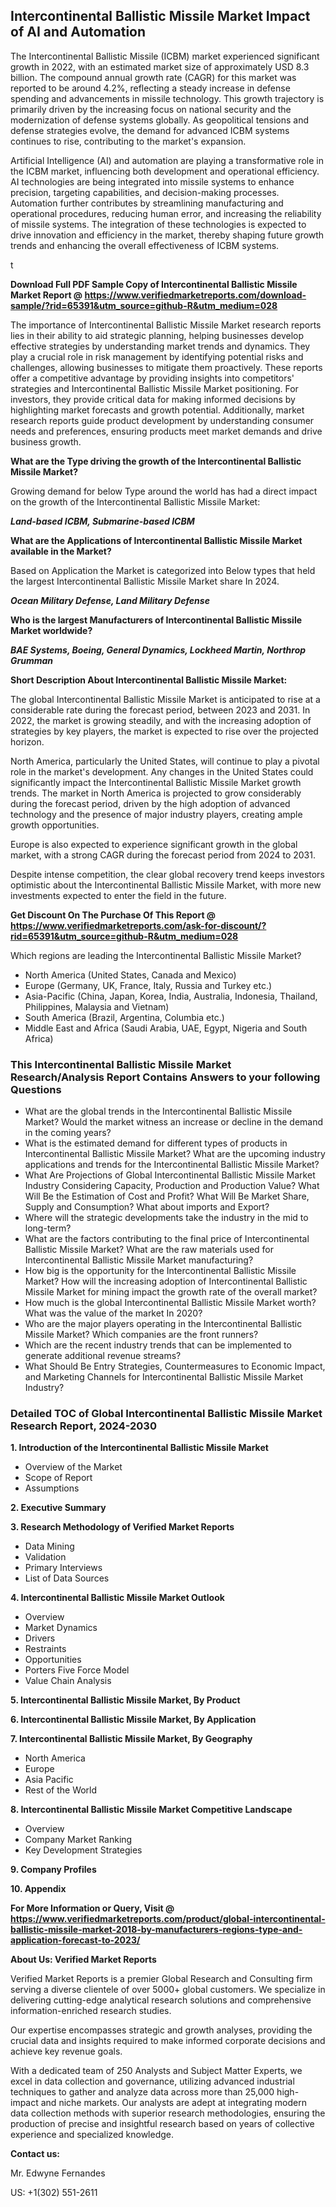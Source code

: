 <h2>Intercontinental Ballistic Missile Market Impact of AI and Automation</h2><p>The Intercontinental Ballistic Missile (ICBM) market experienced significant growth in 2022, with an estimated market size of approximately USD 8.3 billion. The compound annual growth rate (CAGR) for this market was reported to be around 4.2%, reflecting a steady increase in defense spending and advancements in missile technology. This growth trajectory is primarily driven by the increasing focus on national security and the modernization of defense systems globally. As geopolitical tensions and defense strategies evolve, the demand for advanced ICBM systems continues to rise, contributing to the market's expansion.</p><p>Artificial Intelligence (AI) and automation are playing a transformative role in the ICBM market, influencing both development and operational efficiency. AI technologies are being integrated into missile systems to enhance precision, targeting capabilities, and decision-making processes. Automation further contributes by streamlining manufacturing and operational procedures, reducing human error, and increasing the reliability of missile systems. The integration of these technologies is expected to drive innovation and efficiency in the market, thereby shaping future growth trends and enhancing the overall effectiveness of ICBM systems.</p>t</p><p id="" class=""><strong>Download Full PDF Sample Copy of Intercontinental Ballistic Missile Market Report @ <a href="https://www.verifiedmarketreports.com/download-sample/?rid=65391&utm_source=github-R&utm_medium=028" target="_blank">https://www.verifiedmarketreports.com/download-sample/?rid=65391&utm_source=github-R&utm_medium=028</a></strong></p><p>The importance of&nbsp;Intercontinental Ballistic Missile Market research reports lies in their ability to aid strategic planning, helping businesses develop effective strategies by understanding market trends and dynamics. They play a crucial role in risk management by identifying potential risks and challenges, allowing businesses to mitigate them proactively. These reports offer a competitive advantage by providing insights into competitors' strategies and Intercontinental Ballistic Missile Market positioning. For investors, they provide critical data for making informed decisions by highlighting market forecasts and growth potential. Additionally, market research reports guide product development by understanding consumer needs and preferences, ensuring products meet market demands and drive business growth.</p><p><strong>What are the&nbsp;Type driving the growth of the Intercontinental Ballistic Missile Market?</strong></p><p id="" class="">Growing demand for below Type around the world has had a direct impact on the growth of the Intercontinental Ballistic Missile Market:</p><em><strong>Land-based ICBM, Submarine-based ICBM</strong></em></p><strong>What are the&nbsp;Applications&nbsp;of Intercontinental Ballistic Missile Market available in the Market?</strong></p><p id="" class="">Based on Application the Market is categorized into Below types that held the largest Intercontinental Ballistic Missile Market share In 2024.</p><em><strong>Ocean Military Defense, Land Military Defense</strong></em></p><strong>Who is the largest Manufacturers of Intercontinental Ballistic Missile Market worldwide?</strong></p><p><em><strong>BAE Systems, Boeing, General Dynamics, Lockheed Martin, Northrop Grumman</strong></em></p><p id="" class=""><strong>Short Description About Intercontinental Ballistic Missile Market:</strong></p><p>The global Intercontinental Ballistic Missile Market is anticipated to rise at a considerable rate during the forecast period, between 2023 and 2031. In 2022, the market is growing steadily, and with the increasing adoption of strategies by key players, the market is expected to rise over the projected horizon.</p><p>North America, particularly the United States, will continue to play a pivotal role in the market's development. Any changes in the United States could significantly impact the Intercontinental Ballistic Missile Market growth trends. The market in North America is projected to grow considerably during the forecast period, driven by the high adoption of advanced technology and the presence of major industry players, creating ample growth opportunities.</p><p>Europe is also expected to experience significant growth in the global market, with a strong CAGR during the forecast period from 2024 to 2031.</p><p>Despite intense competition, the clear global recovery trend keeps investors optimistic about the Intercontinental Ballistic Missile Market, with more new investments expected to enter the field in the future.</p><p id="" class=""><strong>Get Discount On The Purchase Of This Report @ <a href="https://www.verifiedmarketreports.com/ask-for-discount/?rid=65391&utm_source=github-R&utm_medium=028" target="_blank">https://www.verifiedmarketreports.com/ask-for-discount/?rid=65391&utm_source=github-R&utm_medium=028</a></strong></p>Which regions are leading the Intercontinental Ballistic Missile Market?</p><ul><li>North America (United States, Canada and Mexico)</li><li>Europe (Germany, UK, France, Italy, Russia and Turkey etc.)</li><li>Asia-Pacific (China, Japan, Korea, India, Australia, Indonesia, Thailand, Philippines, Malaysia and Vietnam)</li><li>South America (Brazil, Argentina, Columbia etc.)</li><li>Middle East and Africa (Saudi Arabia, UAE, Egypt, Nigeria and South Africa)</li></ul><h3 id="" class="">This Intercontinental Ballistic Missile Market Research/Analysis Report Contains Answers to your following Questions</h3><ul><li>What are the global trends in the Intercontinental Ballistic Missile Market? Would the market witness an increase or decline in the demand in the coming years?</li><li>What is the estimated demand for different types of products in Intercontinental Ballistic Missile Market? What are the upcoming industry applications and trends for the Intercontinental Ballistic Missile Market?</li><li>What Are Projections of Global Intercontinental Ballistic Missile Market Industry Considering Capacity, Production and Production Value? What Will Be the Estimation of Cost and Profit? What Will Be Market Share, Supply and Consumption? What about imports and Export?</li><li>Where will the strategic developments take the industry in the mid to long-term?</li><li>What are the factors contributing to the final price of Intercontinental Ballistic Missile Market? What are the raw materials used for Intercontinental Ballistic Missile Market manufacturing?</li><li>How big is the opportunity for the Intercontinental Ballistic Missile Market? How will the increasing adoption of Intercontinental Ballistic Missile Market for mining impact the growth rate of the overall market?</li><li>How much is the global Intercontinental Ballistic Missile Market worth? What was the value of the market In 2020?</li><li>Who are the major players operating in the Intercontinental Ballistic Missile Market? Which companies are the front runners?</li><li>Which are the recent industry trends that can be implemented to generate additional revenue streams?</li><li>What Should Be Entry Strategies, Countermeasures to Economic Impact, and Marketing Channels for Intercontinental Ballistic Missile Market Industry?</li></ul><h3 id="" class="">Detailed TOC of Global Intercontinental Ballistic Missile Market Research Report, 2024-2030</h3><p id="" class=""><strong>1. Introduction of the Intercontinental Ballistic Missile Market</strong></p><ul><li>Overview of the Market</li><li>Scope of Report</li><li>Assumptions</li></ul><p id="" class=""><strong>2. Executive Summary</strong></p><p id="" class=""><strong>3. Research Methodology of Verified Market Reports</strong></p><ul><li>Data Mining</li><li>Validation</li><li>Primary Interviews</li><li>List of Data Sources</li></ul><p id="" class=""><strong>4. Intercontinental Ballistic Missile Market Outlook</strong></p><ul><li>Overview</li><li>Market Dynamics</li><li>Drivers</li><li>Restraints</li><li>Opportunities</li><li>Porters Five Force Model</li><li>Value Chain Analysis</li></ul><p id="" class=""><strong>5. Intercontinental Ballistic Missile Market, By Product</strong></p><p id="" class=""><strong>6. Intercontinental Ballistic Missile Market, By Application</strong></p><p id="" class=""><strong>7. Intercontinental Ballistic Missile Market, By Geography</strong></p><ul><li>North America</li><li>Europe</li><li>Asia Pacific</li><li>Rest of the World</li></ul><p id="" class=""><strong>8. Intercontinental Ballistic Missile Market Competitive Landscape</strong></p><ul><li>Overview</li><li>Company Market Ranking</li><li>Key Development Strategies</li></ul><p id="" class=""><strong>9. Company Profiles</strong></p><p id="" class=""><strong>10. Appendix</strong></p><p id="" class=""><strong>For More Information or Query, Visit @ <a href="https://www.verifiedmarketreports.com/product/global-intercontinental-ballistic-missile-market-2018-by-manufacturers-regions-type-and-application-forecast-to-2023/" target="_blank">https://www.verifiedmarketreports.com/product/global-intercontinental-ballistic-missile-market-2018-by-manufacturers-regions-type-and-application-forecast-to-2023/</a></strong></p><p id="" class=""><strong>About Us: Verified Market Reports</strong></p><p id="" class="">Verified Market Reports is a premier Global Research and Consulting firm serving a diverse clientele of over 5000+ global customers. We specialize in delivering cutting-edge analytical research solutions and comprehensive information-enriched research studies.</p><p id="" class="">Our expertise encompasses strategic and growth analyses, providing the crucial data and insights required to make informed corporate decisions and achieve key revenue goals.</p><p id="" class="">With a dedicated team of 250 Analysts and Subject Matter Experts, we excel in data collection and governance, utilizing advanced industrial techniques to gather and analyze data across more than 25,000 high-impact and niche markets. Our analysts are adept at integrating modern data collection methods with superior research methodologies, ensuring the production of precise and insightful research based on years of collective experience and specialized knowledge.</p><p id="" class=""><strong>Contact us:</strong></p><p id="" class="">Mr. Edwyne Fernandes</p><p id="" class="">US: +1(302) 551-2611</p>